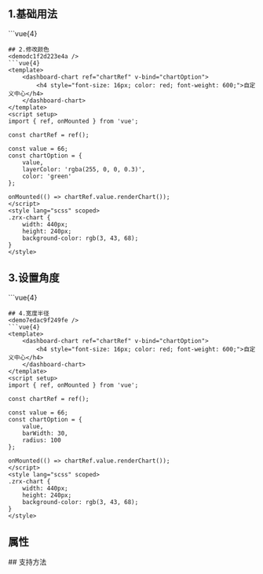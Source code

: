 ## 1.基础用法
<demod1a0fddf3029 />
```vue{4}
<template>
    <dashboard-chart ref="chartRef" :value="66" :max="100">
        <h4 style="font-size: 16px; color: red; font-weight: 600;">自定义中心</h4>
    </dashboard-chart>
    <dashboard-chart ref="chartRef2" :radius="48" :value="66" :startAngle="90" :endAngle="-270" color="#F0465A"></dashboard-chart>
    <dashboard-chart ref="chartRef3" :radius="48" :value="66" :startAngle="90" :endAngle="-270" color="#1BBE8C"></dashboard-chart>
    <dashboard-chart ref="chartRef4" :radius="48" :value="66" :startAngle="90" :endAngle="-270" color="#405FFE"></dashboard-chart>
</template>
<script setup>
import { ref, onMounted } from 'vue';

const chartRef = ref();
const chartRef2 = ref();
const chartRef3 = ref();
const chartRef4 = ref();

const value = 66;
const max = 100;
const chartOption = { value, max };

onMounted(() => {
    chartRef.value.renderChart();
    chartRef2.value.renderChart();
    chartRef3.value.renderChart();
    chartRef4.value.renderChart();
});
</script>
<style lang="scss" scoped>
.zrx-chart {
    height: 240px;
    width: 160px;
    display: inline-block;
    background-color: rgb(3, 43, 68);
    &:nth-child(2) {
        width: 240px;
    }
}
</style>

```
## 2.修改颜色
<demodc1f2d223e4a />
```vue{4}
<template>
    <dashboard-chart ref="chartRef" v-bind="chartOption">
        <h4 style="font-size: 16px; color: red; font-weight: 600;">自定义中心</h4>
    </dashboard-chart>
</template>
<script setup>
import { ref, onMounted } from 'vue';

const chartRef = ref();

const value = 66;
const chartOption = {
	value,
	layerColor: 'rgba(255, 0, 0, 0.3)',
	color: 'green'
};

onMounted(() => chartRef.value.renderChart());
</script>
<style lang="scss" scoped>
.zrx-chart {
    width: 440px;
    height: 240px;
    background-color: rgb(3, 43, 68);
}
</style>

```
## 3.设置角度
<demof74b44865fac />
```vue{4}
<template>
    <dashboard-chart ref="chartRef" v-bind="chartOption">
        <h4 style="font-size: 16px; color: red; font-weight: 600;">自定义中心</h4>
    </dashboard-chart>
</template>
<script setup>
import { ref, onMounted } from 'vue';

const chartRef = ref();

const value = 66;
const chartOption = {
    value,
    startAngle: 120,
    endAngle: -120
};

onMounted(() => chartRef.value.renderChart());
</script>
<style lang="scss" scoped>
.zrx-chart {
    width: 440px;
    height: 240px;
    background-color: rgb(3, 43, 68);
}
</style>

```
## 4.宽度半径
<demo7edac9f249fe />
```vue{4}
<template>
    <dashboard-chart ref="chartRef" v-bind="chartOption">
        <h4 style="font-size: 16px; color: red; font-weight: 600;">自定义中心</h4>
    </dashboard-chart>
</template>
<script setup>
import { ref, onMounted } from 'vue';

const chartRef = ref();

const value = 66;
const chartOption = {
    value,
    barWidth: 30,
    radius: 100
};

onMounted(() => chartRef.value.renderChart());
</script>
<style lang="scss" scoped>
.zrx-chart {
    width: 440px;
    height: 240px;
    background-color: rgb(3, 43, 68);
}
</style>

```
## 属性
<demo52a63c90815b />
## 支持方法
<demo0d1d84f12066 />
<script setup>
import demod1a0fddf3029 from '../../document/dashboardChart/1.基础用法.vue'
import demodc1f2d223e4a from '../../document/dashboardChart/2.修改颜色.vue'
import demof74b44865fac from '../../document/dashboardChart/3.设置角度.vue'
import demo7edac9f249fe from '../../document/dashboardChart/4.宽度半径.vue'
import demo52a63c90815b from '../../document/dashboardChart/属性.vue'
import demo0d1d84f12066 from '../../document/dashboardChart/支持方法.vue'
</script>